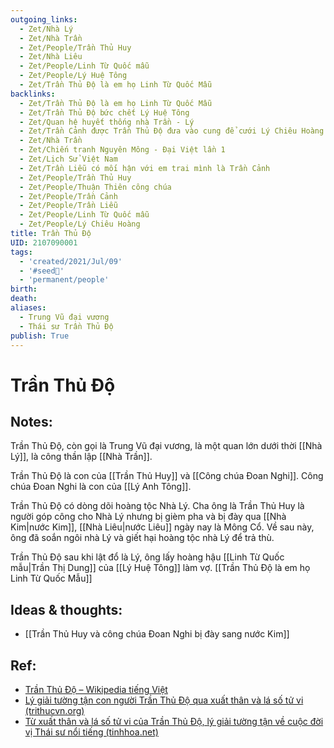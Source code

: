 ```yaml
---
outgoing_links:
  - Zet/Nhà Lý
  - Zet/Nhà Trần
  - Zet/People/Trần Thủ Huy
  - Zet/Nhà Liêu
  - Zet/People/Linh Từ Quốc mẫu
  - Zet/People/Lý Huệ Tông
  - Zet/Trần Thủ Độ là em họ Linh Từ Quốc Mẫu
backlinks:
  - Zet/Trần Thủ Độ là em họ Linh Từ Quốc Mẫu
  - Zet/Trần Thủ Độ bức chết Lý Huệ Tông
  - Zet/Quan hệ huyết thống nhà Trần - Lý
  - Zet/Trần Cảnh được Trần Thủ Độ đưa vào cung để cưới Lý Chiêu Hoàng
  - Zet/Nhà Trần
  - Zet/Chiến tranh Nguyên Mông - Đại Việt lần 1
  - Zet/Lịch Sử Việt Nam
  - Zet/Trần Liễu có mối hận với em trai mình là Trần Cảnh
  - Zet/People/Trần Thủ Huy
  - Zet/People/Thuận Thiên công chúa
  - Zet/People/Trần Cảnh
  - Zet/People/Trần Liễu
  - Zet/People/Linh Từ Quốc mẫu
  - Zet/People/Lý Chiêu Hoàng
title: Trần Thủ Độ
UID: 2107090001
tags:
  - 'created/2021/Jul/09'
  - '#seed🥜'
  - 'permanent/people'
birth: 
death:
aliases:
  - Trung Vũ đại vương
  - Thái sư Trần Thủ Độ
publish: True
---
```

# Trần Thủ Độ

## Notes:
Trần Thủ Độ, còn gọi là Trung Vũ đại vương, là một quan lớn dưới thời [[Nhà Lý]], là công thần lập [[Nhà Trần]].

Trần Thủ Độ là con của [[Trần Thủ Huy]] và [[Công chúa Đoan Nghi]]. Công chúa Đoan Nghi là con của [[Lý Anh Tông]].

Trần Thủ Độ có dòng dõi hoàng tộc Nhà Lý. Cha ông là Trần Thủ Huy là người góp công cho Nhà Lý nhưng bị gièm pha và bị đày qua [[Nhà Kim|nước Kim]], [[Nhà Liêu|nước Liêu]] ngày nay là Mông Cổ. Về sau này, ông đã soắn ngôi nhà Lý và giết hại hoàng tộc nhà Lý để trả thù.

Trần Thủ Độ sau khi lật đổ là Lý, ông lấy hoàng hậu [[Linh Từ Quốc mẫu|Trần Thị Dung]] của [[Lý Huệ Tông]] làm vợ. [[Trần Thủ Độ là em họ Linh Từ Quốc Mẫu]]

## Ideas & thoughts:
- [[Trần Thủ Huy và công chúa Đoan Nghi bị đày sang nước Kim]]


## Ref:
- [Trần Thủ Độ – Wikipedia tiếng Việt](https://vi.wikipedia.org/wiki/Tr%E1%BA%A7n_Th%E1%BB%A7_%C4%90%E1%BB%99)
- [Lý giải tường tận con người Trần Thủ Độ qua xuất thân và lá số tử vi (trithucvn.org)](https://trithucvn.org/van-hoa/tran-thu-do-la-so-tu-vi-xuat-than.html)
- [Từ xuất thân và lá số tử vi của Trần Thủ Độ, lý giải tường tận về cuộc đời vị Thái sư nổi tiếng (tinhhoa.net)](https://tinhhoa.net/tu-xuat-than-va-la-so-tu-vi-cua-tran-thu-do-ly-giai-tuong-tan-ve-cuoc-doi-vi-thai-su-noi-tieng.html)
